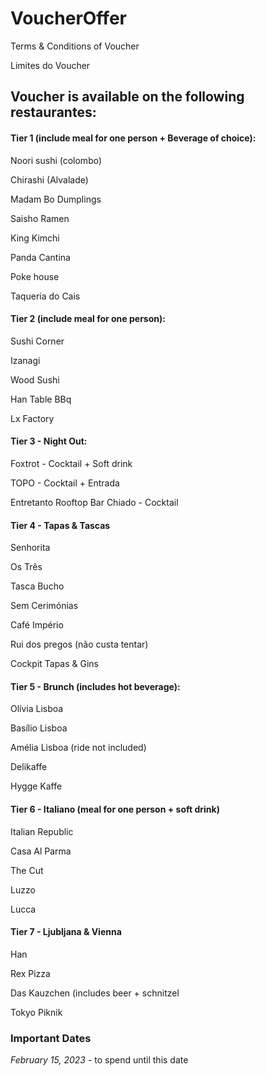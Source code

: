 # VoucherOffer
Terms &amp; Conditions of Voucher

<!DOCTYPE html>
<html>


<head>
Limites do Voucher
</head>


<h2>Voucher is available on the following restaurantes:</h2>


<h4>Tier 1 (include meal for one person + Beverage of choice): </h4>
<p>Noori sushi (colombo)</p>
<p>Chirashi (Alvalade) </p>
<p>Madam Bo Dumplings</p>
<p>Saisho Ramen</p>
<p>King Kimchi</p>
<p>Panda Cantina</p>
<p>Poke house</p>
<p>Taqueria do Cais</p>


<h4>Tier 2 (include meal for one person): </h4>
<p>Sushi Corner</p>
<p>Izanagi</p>
<p>Wood Sushi</p>
<p>Han Table BBq</p>
<p>Lx Factory</p>



<h4>Tier 3 - Night Out: </h4>
<p>Foxtrot - Cocktail + Soft drink</p>
<p>TOPO - Cocktail + Entrada </p>
<p>Entretanto Rooftop Bar Chiado - Cocktail </p>

<h4>Tier 4 - Tapas & Tascas </h4>
<p>Senhorita </p>
<p>Os Três </p>
<p>Tasca Bucho </p>
<p>Sem Cerimónias </p>
<p>Café Império</p>
<p>Rui dos pregos (não custa tentar) </p>
<p>Cockpit Tapas & Gins </p>



<h4>Tier 5 - Brunch (includes hot beverage): </h4>
<p>Olívia Lisboa</p>
<p>Basílio Lisboa</p>
<p>Amélia Lisboa (ride not included)</p>
<p>Delikaffe</p>
<p>Hygge Kaffe</p>


<h4>Tier 6 - Italiano (meal for one person + soft drink)</h4>
<p>Italian Republic</p>
<p>Casa Al Parma</p>
<p>The Cut</p>
<p>Luzzo</p>
<p>Lucca</p>


<h4>Tier 7 - Ljubljana & Vienna </h4>
<p>Han</p>
<p>Rex Pizza</p>
<p>Das Kauzchen (includes beer + schnitzel</p>
<p>Tokyo Piknik</p>







<h3>Important Dates</h3>
<p><i>February 15, 2023</i> - to spend until this date</p>


</html>
